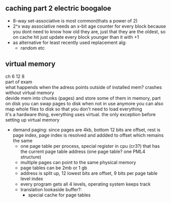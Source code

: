 ## caching part 2 electric boogaloe
- 8-way set-associative is most common(thats a power of 2)
- 2^x way associative needs an x-bit age counter for every block because you dont need to know how old they are, just that they are the oldest, so on cache hit just update every block younger than it with +1
- as alternative for least recently used replacement alg:
   - random etc 
     
## virtual memory
ch 6 12 8   
part of exam   
what happends when the adress points outside of installed mem? crashes without virtual memory   
devide mem into chunks (pages) and store some of them in memory, part on disk
you can swap pages to disk when not in use anymore
you can also map whole files to disk so that you don't need to load everything   
it's a hardware thing, everything uses virtual. the only exception before setting up virtual memory   
- demand paging: since pages are 4kb, bottom 12 bits are offset, rest is page index, page index is resolved and addded to offset which remains the same
   - one page table per process, special register in cpu (cr3?) that has the current page table address (one page table? one PML4 structure)
   - multiple pages can point to the same physical memory
   - page tables can be 2mb or 1 gb
   - address is split up, 12 lowest bits are offset, 9 bits per page table level index
   - every program gets all 4 levels, operating system keeps track
   - translation lookaside buffer?:
      - special cache for page tables
      
